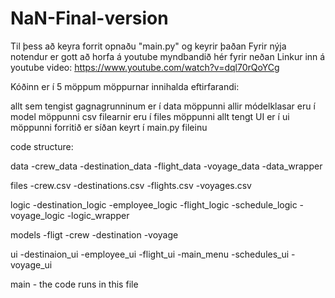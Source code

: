 # NaN-Final-version

Til þess að keyra forrit opnaðu "main.py" og keyrir þaðan
Fyrir nýja notendur er gott að horfa á youtube myndbandið hér fyrir neðan
Linkur inn á youtube video: https://www.youtube.com/watch?v=dql70rQoYCg

Kóðinn er í 5 möppum
möppurnar innihalda eftirfarandi:

allt sem tengist gagnagrunninum er í data möppunni
allir módelklasar eru í model möppunni
csv filearnir eru í files möppunni
allt tengt UI er í ui möppunni
forritið er síðan keyrt í main.py fileinu


code structure:

data
    -crew_data
    -destination_data
    -flight_data
    -voyage_data
    -data_wrapper

files
    -crew.csv
    -destinations.csv
    -flights.csv
    -voyages.csv

logic
    -destination_logic
    -employee_logic
    -flight_logic
    -schedule_logic
    -voyage_logic
    -logic_wrapper

models
    -fligt
    -crew
    -destination
    -voyage

ui
    -destinaion_ui
    -employee_ui
    -flight_ui
    -main_menu
    -schedules_ui
    -voyage_ui

main - the code runs in this file

